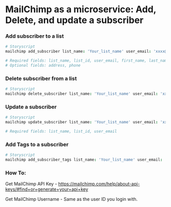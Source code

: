 # MailChimp as a microservice: Add, Delete, and update a subscriber

### Add subscriber to a list

```coffee
# Storyscript
mailchimp add_subscriber list_name: 'Your_list_name' user_email: 'xxxx@gmail.com' first_name: 'John' last_name: 'Doe' status: 'subscribed/unsubscribed' address: 'user_address' phone: '+1xxxx'

# Required fields: list_name, list_id, user_email, first_name, last_name, status, API_Key, USERNAME
# Optional fields: address, phone

```

### Delete subscriber from a list
```coffee
# Storyscript
mailchimp delete_subscriber list_name: 'Your_list_name' user_email: 'xxxx@gmail.com'

```
### Update a subscriber

```coffee
# Storyscript
mailchimp update_subscriber list_name: 'Your_list_name' user_email: 'xxxx@gmail.com' first_name: 'John' last_name: 'Doe' status: 'subscribed/unsubscribed' new_email: 'xyz@gmail.com' address: 'user_address' phone: '+1xxxx'

# Required fields: list_name, list_id, user_email

```

### Add Tags to a subscriber

```coffee
# Storyscript
mailchimp add_subscriber_tags list_name: 'Your_list_name' user_email: 'xxxx@gmail.com' tags: 'tag1, tag2..'

```

### How To:

Get MailChimp API Key - https://mailchimp.com/help/about-api-keys/#find+or+generate+your+api+key

Get MailChimp Username - Same as the user ID you login with.